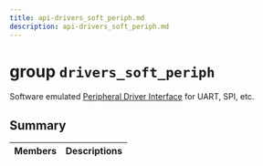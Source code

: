 ```yaml
---
title: api-drivers_soft_periph.md
description: api-drivers_soft_periph.md
---
```

# group `drivers_soft_periph` 

Software emulated [Peripheral Driver Interface](./doc/starlight-docs/src/content/docs/apidoc/api-undefined.md#group__drivers__periph) for UART, SPI, etc.

## Summary

 Members                        | Descriptions                                
--------------------------------|---------------------------------------------

